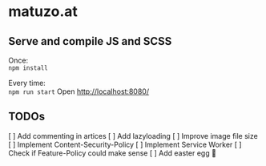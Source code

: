 # matuzo.at

## Serve and compile JS and SCSS

Once:  
`npm install`

Every time:  
`npm run start`
Open <http://localhost:8080/>

## TODOs

[ ] Add commenting in artices
[ ] Add lazyloading
[ ] Improve image file size
[ ] Implement Content-Security-Policy
[ ] Implement Service Worker
[ ] Check if Feature-Policy could make sense
[ ] Add easter egg 🥚
